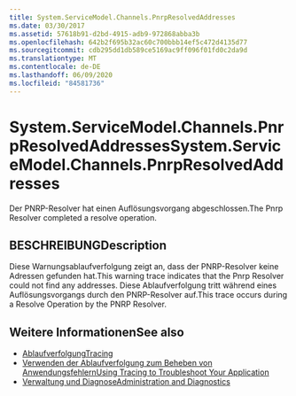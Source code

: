 ```yaml
---
title: System.ServiceModel.Channels.PnrpResolvedAddresses
ms.date: 03/30/2017
ms.assetid: 57618b91-d2bd-4915-adb9-972868abba3b
ms.openlocfilehash: 642b2f695b32ac60c700bbb14ef5c472d4135d77
ms.sourcegitcommit: cdb295dd1db589ce5169ac9ff096f01fd0c2da9d
ms.translationtype: MT
ms.contentlocale: de-DE
ms.lasthandoff: 06/09/2020
ms.locfileid: "84581736"
---
```

# <a name="systemservicemodelchannelspnrpresolvedaddresses"></a><span data-ttu-id="17379-102">System.ServiceModel.Channels.PnrpResolvedAddresses</span><span class="sxs-lookup"><span data-stu-id="17379-102">System.ServiceModel.Channels.PnrpResolvedAddresses</span></span>
<span data-ttu-id="17379-103">Der PNRP-Resolver hat einen Auflösungsvorgang abgeschlossen.</span><span class="sxs-lookup"><span data-stu-id="17379-103">The Pnrp Resolver completed a resolve operation.</span></span>  
  
## <a name="description"></a><span data-ttu-id="17379-104">BESCHREIBUNG</span><span class="sxs-lookup"><span data-stu-id="17379-104">Description</span></span>  
 <span data-ttu-id="17379-105">Diese Warnungsablaufverfolgung zeigt an, dass der PNRP-Resolver keine Adressen gefunden hat.</span><span class="sxs-lookup"><span data-stu-id="17379-105">This warning trace indicates that the Pnrp Resolver could not find any addresses.</span></span> <span data-ttu-id="17379-106">Diese Ablaufverfolgung tritt während eines Auflösungsvorgangs durch den PNRP-Resolver auf.</span><span class="sxs-lookup"><span data-stu-id="17379-106">This trace occurs during a Resolve Operation by the PNRP Resolver.</span></span>  
  
## <a name="see-also"></a><span data-ttu-id="17379-107">Weitere Informationen</span><span class="sxs-lookup"><span data-stu-id="17379-107">See also</span></span>

- [<span data-ttu-id="17379-108">Ablaufverfolgung</span><span class="sxs-lookup"><span data-stu-id="17379-108">Tracing</span></span>](index.md)
- [<span data-ttu-id="17379-109">Verwenden der Ablaufverfolgung zum Beheben von Anwendungsfehlern</span><span class="sxs-lookup"><span data-stu-id="17379-109">Using Tracing to Troubleshoot Your Application</span></span>](using-tracing-to-troubleshoot-your-application.md)
- [<span data-ttu-id="17379-110">Verwaltung und Diagnose</span><span class="sxs-lookup"><span data-stu-id="17379-110">Administration and Diagnostics</span></span>](../index.md)
